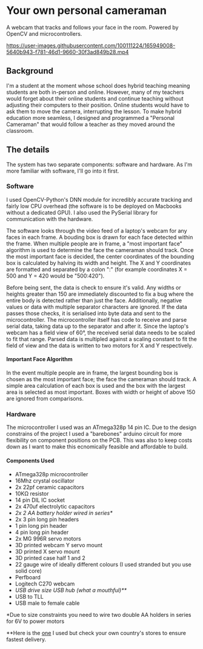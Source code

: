 # Your own personal cameraman #
A webcam that tracks and follows your face in the room. Powered by OpenCV and microcontrollers.


https://user-images.githubusercontent.com/100111224/165949008-5640b943-f781-46d1-9660-30f3ad849b28.mp4


## Background ##
I'm a student at the moment whose school does hybrid teaching meaning students are both in-person and online. However, many of my teachers would forget about their online students and continue teaching without adjusting their computers to their position. Online students would have to ask them to move the camera, interrupting the lesson. To make hybrid education more seamless, I designed and programmed a "Personal Cameraman" that would follow a teacher as they moved around the classroom.


## The details ##
The system has two separate components: software and hardware. As I'm more familiar with software, I'll go into it first.

### Software ###
I used OpenCV-Python's DNN module for incredibly accurate tracking and fairly low CPU overhead (the software is to be deployed on Macbooks without a dedicated GPU). I also used the PySerial library for communication with the hardware. 

The software looks through the video feed of a laptop's webcam for any faces in each frame. A bouding box is drawn for each face detected within the frame. When multiple people are in frame, a "most important face" algorithm is used to determine the face the cameraman should track. Once the most important face is decided, the center coordinates of the bounding box is calculated by halving its width and height. The X and Y coordinates are formatted and separated by a colon ":" (for example coordinates X = 500 and Y = 420 would be "500:420"). 

Before being sent, the data is check to ensure it's valid. Any widths or heights greater than 150 are immediately discounted to fix a bug where the entire body is detected rather than just the face. Additionally, negative values or data with multiple separator characters are ignored. If the data passes those checks, it is serialised into byte data and sent to the microcontroller. The microcontroller itself has code to receive and parse serial data, taking data up to the separator and after it. Since the laptop's webcam has a field view of 60°, the received serial data needs to be scaled to fit that range. Parsed data is multipled against a scaling constant to fit the field of view and the data is written to two motors for X and Y respectively.

#### Important Face Algorithm ####
In the event multiple people are in frame, the largest bounding box is chosen as the most important face; the face the cameraman should track. A simple area calculation of each box is used and the box with the largest area is selected as most important. Boxes with width or height of above 150 are ignored from comparisons. 


### Hardware ###
The microcontroller I used was an ATmega328p 14 pin IC. Due to the design constrains of the project I used a "barebones" arduino circuit for more flexibility on component positions on the PCB. This was also to keep costs down as I want to make this ecnomically feasible and affordable to build. 

#### Components Used ####
- ATmega328p microcontroller
- 16Mhz crystal oscillator
- 2x 22pf ceramic capacitors
- 10KΩ resistor
- 14 pin DIL IC socket
- 2x 470uf electrolytic capacitors
- _2x 2 AA battery holder wired in series*_
- 2x 3 pin long pin headers
- 1 pin long pin header
- 4 pin long pin header
- 2x MG 996R servo motors
- 3D printed webcam Y servo mount
- 3D printed X servo mount
- 3D printed case half 1 and 2
- 22 gauge wire of ideally different colours (I used stranded but you use solid core)
- Perfboard
- Logitech C270 webcam
- _USB drive size USB hub (what a mouthful)**_
- USB to TLL
- USB male to female cable


*Due to size constraints you need to wire two double AA holders in series for 6V to power motors

**Here is the [one](https://www.lazada.com.my/products/t-wolf-hb008-usb-30-hub-3-ports-high-speed-hub-2usb20-1usb30-hub-i3010272117-s14854735681.html?c=&channelLpJumpArgs=&clickTrackInfo=query%253Ausb%252Bhub%253Bnid%253A3010272117%253Bsrc%253ALazadaMainSrp%253Brn%253A21b09352de8e359d0426d17d291d59cb%253Bregion%253Amy%253Bsku%253A3010272117_MY%253Bprice%253A19.94%253Bclient%253Adesktop%253Bsupplier_id%253A300152529585%253Bbiz_source%253Ah5_hp%253Bslot%253A38%253Butlog_bucket_id%253A461009%253Basc_category_id%253A10002883%253Bitem_id%253A3010272117%253Bsku_id%253A14854735681%253Bshop_id%253A1775213&fastshipping=0&freeshipping=1&fs_ab=2&fuse_fs=&lang=en&location=Johor&price=19.94&priceCompare=skuId%3A14854735681%3Bsource%3Alazada-search-voucher%3Bsn%3A21b09352de8e359d0426d17d291d59cb%3BoriginPrice%3A1994%3BdisplayPrice%3A1994%3BsinglePromotionId%3A-1%3BsingleToolCode%3A-1%3BvoucherPricePlugin%3A0%3Btimestamp%3A1698558413357&ratingscore=5.0&request_id=21b09352de8e359d0426d17d291d59cb&review=1&sale=9&search=1&source=search&spm=a2o4k.searchlist.list.148&stock=1) I used but check your own country's stores to ensure fastest delivery.
